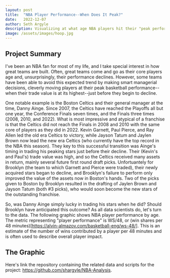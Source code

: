```yaml
---
layout: post
title:  "NBA Player Performance--When Does It Peak?"
date:   2022-12-07
author: Seth Argyle
description: Visualizing at what age NBA players hit their "peak performance".
image: /assets/images/hoop.jpg
---
```


## Project Summary
I've been an NBA fan for most of my life, and I take special interest in how great teams are built. Often, great teams come and go as their core players age and, unsurprisingly, their performance declines. However, some teams have been able to avoid this expected trend by making smart managerial decisions, cleverly moving players at their peak basketball performance--when their trade value is at its highest--just before they begin to decline.

One notable example is the Boston Celtics and their general manager at the time, Danny Ainge. Since 2007, the Celtics have reached the Playoffs all but one year, the Conference Finals seven times, and the Finals three times (2008, 2010, and 2022). What is most impressive and atypical of a franchise is that the Celtics did not reach the Finals in 2008 and 2010 with the same core of players as they did in 2022. Kevin Garnett, Paul Pierce, and Ray Allen led the old era Celtics to victory, while Jayson Tatum and Jaylen Brown now lead the new era Celtics (who currently have the top record in the NBA this season). They key to this successful transition was Ainge's timing in trading his peaking stars just before their decline. Their (Kevin's and Paul's) trade value was high, and so the Celtics received many assets in return, mainly several future first round draft picks. Unfortuantely for Brooklyn (the team to which Garnett and Pierce were traded), their newly acquired stars began to decline, and Brooklyn's failure to perform only improved the value of the assets now in Boston's hands. Two of the picks given to Boston by Brooklyn resulted in the drafting of Jaylen Brown and Jayson Tatum (both #3 picks), who would soon become the new stars of the outstanding franchise.

So, was Danny Ainge simply lucky in trading his stars when he did? Should Brooklyn have anticipated this outcome? As all data scientists do, let's turn to the data. The following graphic shows NBA player performance by age. The metric representing "player performance" is WS/48, or (win shares per 48 minutes)[https://alvin-almazov.com/basketball-eng/ws-48/]. This is an estimate of the number of wins contributed by a player per 48 minutes and is often used to describe overall player impact.

## The Graphic



Here's link the repository containing the related data and scripts for the project: https://github.com/shargyle/NBA-Analysis.
